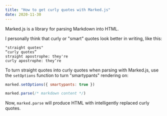 ```yaml
---
title: "How to get curly quotes with Marked.js"
date: 2020-11-30
---
```

Marked.js is a library for parsing Markdown into HTML.

I personally think that curly or "smart" quotes look better in writing, like this:

```text
"straight quotes"
“curly quotes”
straight apostrophe: they're
curly apostrophe: they’re
```

To turn straight quotes into curly quotes when parsing with Marked.js, use the `setOptions` function to turn "smartypants" rendering on:

```javascript
marked.setOptions({ smartypants: true })

marked.parse(/* markdown content */)
```

Now, `marked.parse` will produce HTML with intelligently replaced curly quotes.
